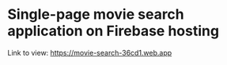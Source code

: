 # Single-page movie search application on Firebase hosting
Link to view: https://movie-search-36cd1.web.app
